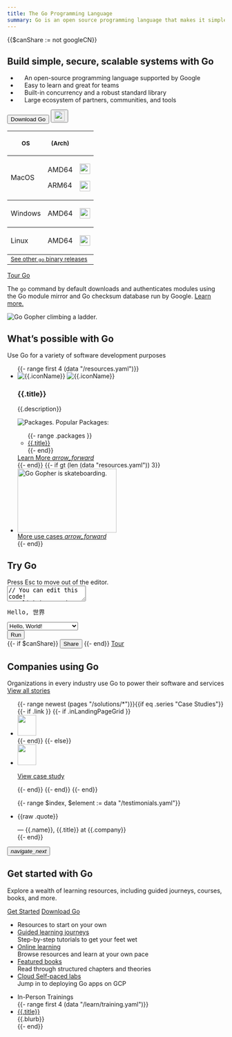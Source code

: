 ```yaml
---
title: The Go Programming Language
summary: Go is an open source programming language that makes it simple to build secure, scalable systems.
---
```


{{$canShare := not googleCN}}

<section class="Hero bluebg">
  <div class="Hero-gridContainer">
    <div class="Hero-blurb">
      <h1>Build simple, secure, scalable systems with Go</h1>
      <ul class="Hero-blurbList">
        <li>
          <svg width="12" height="10" viewBox="0 0 12 10" fill="none" xmlns="http://www.w3.org/2000/svg">
            <path d="M10.8519 0.52594L3.89189 7.10404L1.14811 4.51081L0 5.59592L3.89189 9.27426L12 1.61105L10.8519 0.52594Z" fill="white" fill-opacity="0.87">
          </svg>
          An open-source programming language supported by Google
        </li>
        <li>
          <svg width="12" height="10" viewBox="0 0 12 10" fill="none" xmlns="http://www.w3.org/2000/svg">
            <path d="M10.8519 0.52594L3.89189 7.10404L1.14811 4.51081L0 5.59592L3.89189 9.27426L12 1.61105L10.8519 0.52594Z" fill="white" fill-opacity="0.87">
          </svg>
          Easy to learn and great for teams
        </li>
        <li>
          <svg width="12" height="10" viewBox="0 0 12 10" fill="none" xmlns="http://www.w3.org/2000/svg">
            <path d="M10.8519 0.52594L3.89189 7.10404L1.14811 4.51081L0 5.59592L3.89189 9.27426L12 1.61105L10.8519 0.52594Z" fill="white" fill-opacity="0.87">
          </svg>
          Built-in concurrency and a robust standard library
        </li>
        <li>
          <svg width="12" height="10" viewBox="0 0 12 10" fill="none" xmlns="http://www.w3.org/2000/svg">
            <path d="M10.8519 0.52594L3.89189 7.10404L1.14811 4.51081L0 5.59592L3.89189 9.27426L12 1.61105L10.8519 0.52594Z" fill="white" fill-opacity="0.87">
          </svg>
          Large ecosystem of partners, communities, and tools
        </li>
      </ul>
    </div>
    <div class="Hero-actions">
      <div data-version="" class="js-latestGoVersion">
        <div role="group" class="BtnGroup">
          <div class="BtnGroup-sub">
            <button class="mainBtn go-Button go-Button--accented js-downloadBtn" aria-label="Download" aria-describedby="download-description">
              <span>Download Go <span class="js-goVersion"></span></span>
              <small class="go-Chip go-Chip--accented js-osAndArch"></small>
            </button>
            <button class="go-Button go-Button--accented js-selectBinary" aria-haspopup="menu" aria-label="select binary type to download">
              <img class="go-Icon" height="24" width="24" src="/images/icons/arrow_drop_down_gm_grey_24dp.svg" alt="arrow-dropdown">
            </button>
          </div>
          <div class="binaryMatrix js-binaryMatrix">
            <table class="binaryMatrix-Table">
              <thead>
                <tr>
                  <th scope="col"><p><small>OS</small></p></th>
                  <th scope="col"><p><small>(Arch)</small></p></th>
                  <th scope="col"></th>
                </tr>
              </thead>
              <tbody class="binaryDistribution js-binaryDistribution">
                <tr>
                  <td scope="row"><p>MacOS</p></td>
                  <td>
                    <p><span class="go-Chip go-Chip--accented">AMD64</span></p>
                    <p><span class="go-Chip go-Chip--accented">ARM64</span></p>
                  </td>
                  <td>
                    <p><a href="/doc/install?dc=darwin-arm64"><img class="go-Icon" height="24" width="24" src="/images/icons/insert_drive_file_gm_grey_24dp.svg" alt=""></a></p>
                    <p><a href="/doc/install?dc=darwin-amd64"><img class="go-Icon" height="24" width="24" src="/images/icons/insert_drive_file_gm_grey_24dp.svg" alt=""></a></p>
                  </td>
                </tr>
              </tbody>
              <tbody class="binaryDistribution js-binaryDistribution">
                <tr><td scope="row"><p>Windows</p></td>
                  <td><p><span class="go-Chip go-Chip--accented">AMD64</span></p></td>
                  <td><p><a href="/doc/install?dc=windows-amd64"><img class="go-Icon" height="24" width="24" src="/images/icons/insert_drive_file_gm_grey_24dp.svg" alt=""></a></p>
                  </td>
                </tr>
              </tbody>
              <tbody class="binaryDistribution js-binaryDistribution">
                <tr><td scope="row"><p>Linux</p></td>
                  <td><p><span class="go-Chip go-Chip--accented">AMD64</span></p></td>
                  <td><p>
                    <a href="/doc/install?dc=linux-amd64" data-os="linux" data-arch="amd64"><img class="go-Icon" height="24" width="24" src="/images/icons/insert_drive_file_gm_grey_24dp.svg" alt=""></a></p>
                  </td>
                </tr>
              </tbody>
              <tbody class="otherDistribution">
                <tr><td colspan="3"><a href="/dl"><small>See other <code>go</code> binary releases</small></a></td></tr>
              </tbody>
            </table>
          </div>
        </div>
        <a class="Secondary secondaryBtn" href="/tour/welcome" aria-label="Tour of Go" aria-describedby="tryGoTour-description" role="button">
          <p>Tour Go</p>
        </a>
        <div class="screen-reader-only" id="download-description" hidden>
          Automatically download Go after opening a new tab with instructions to install Go.
        </div>
        <div class="screen-reader-only" id="tryGoTour-description" hidden>
          Opens a new window with A Tour of Go.
        </div>
      </div>
      <div class="Hero-footnote">
        <p>
          The <code>go</code> command by default downloads and authenticates
          modules using the Go module mirror and Go checksum database run by
          Google. <a href="/dl" aria-describedby="newwindow-description">Learn more.</a>
        </p>
      </div>
    </div>
    <div class="screen-reader-only" id="newwindow-description" hidden>
      Opens in new window.
    </div>
    <div class="Hero-gopher">
      <img class="Hero-gopherLadder" src="/images/gophers/ladder.svg" alt="Go Gopher climbing a ladder.">
    </div>
  </div>
</section>
<section class="WhyGo">
  <div class="WhyGo-gridContainer">
    <div class="WhyGo-header">
      <h2 class="WhyGo-headerH2">What’s possible with Go</h2>
      <p class="WhyGo-subheader">
        Use Go for a variety of software development purposes
      </p>
    </div>
    <ul class="WhyGo-reasons">
      {{- range first 4 (data "/resources.yaml")}}
        <li class="WhyGo-reason">
          <div class="WhyGo-reasonDetails">
            <div class="WhyGo-reasonIcon" role="presentation">
              <img class="DarkMode-img" src="{{.iconDark}}" alt="{{.iconName}}">
              <img class="LightMode-img" src="{{.icon}}" alt="{{.iconName}}">
            </div>
            <div class="WhyGo-reasonText">
              <h3 class="WhyGo-reasonTitle">{{.title}}</h3>
              <p>
                {{.description}}
              </p>
            </div>
          </div>
          <div class="WhyGo-reasonFooter">
            <div class="WhyGo-reasonPackages">
              <div class="WhyGo-reasonPackagesHeader">
                <img src="/images/icons/package.svg" alt="Packages.">
                Popular Packages:
              </div>
              <ul class="WhyGo-reasonPackagesList">
                {{- range .packages }}
                  <li class="WhyGo-reasonPackage">
                    <a class="WhyGo-reasonLink" href="{{.url}}" target="_blank" rel="noopener">
                      {{.title}}
                    </a>
                  </li>
                  {{- end}}
              </ul>
            </div>
            <div class="WhyGo-reasonLearnMoreLink">
              <a href="{{.link}}" aria-describedby="newwindow-description">Learn More 
              <i class="material-icons WhyGo-forwardArrowIcon" aria-hidden="true">arrow_forward</i></a>
            </div>
          </div>
        </li>
      {{- end}}
      {{- if gt (len (data "resources.yaml")) 3}}
        <li class="WhyGo-reason">
          <div class="WhyGo-reasonShowMore">
            <div class="WhyGo-reasonShowMoreImgWrapper">
              <img
                class="WhyGo-reasonShowMoreImg"
                loading="lazy"
                height="148"
                width="229"
                src="/images/gophers/biplane.svg"
                alt="Go Gopher is skateboarding.">
            </div>
            <div class="WhyGo-reasonShowMoreLink">
              <a href="/solutions/use-cases" aria-describedby="newwindow-description">More use cases 
              <i class="material-icons
              WhyGo-forwardArrowIcon" aria-hidden="true">arrow_forward</i></a>
            </div>
          </div>
        </li>
      {{- end}}
    </ul>
  </div>
</section>
<section class="Playground">
  <div class="Playground-gridContainer">
    <div class="Playground-headerContainer">
      <h2 class="HomeSection-header">Try Go</h2>
    </div>
    <div class="Playground-inputContainer">
      <div class="Playground-preContainer">
        Press Esc to move out of the editor.
      </div>
      <textarea class="Playground-input js-playgroundCodeEl" spellcheck="false" aria-label="Try Go" aria-describedby="editor-description" id="code">
// You can edit this code!
// Click here and start typing.
package main
import "fmt"
func main() {
  fmt.Println("Hello, 世界")
}</textarea>
    </div>
    <div class="screen-reader-only" id="editor-description" hidden>
      Press Esc to move out of the editor.
    </div>
    <div class="Playground-outputContainer js-playgroundOutputEl">
      <pre class="Playground-output"><noscript>Hello, 世界</noscript></pre>
    </div>
    <div class="Playground-controls">
      <select class="Playground-selectExample js-playgroundToysEl" aria-label="Code examples">
      <option value="hello.go">Hello, World!</option>
      <option value="life.go">Conway's Game of Life</option>
      <option value="fib.go">Fibonacci Closure</option>
      <option value="peano.go">Peano Integers</option>
      <option value="pi.go">Concurrent pi</option>
      <option value="sieve.go">Concurrent Prime Sieve</option>
      <option value="solitaire.go">Peg Solitaire Solver</option>
      <option value="tree.go">Tree Comparison</option>
      </select>
      <div class="Playground-buttons">
      <button class="Button Button--primary js-playgroundRunEl Playground-runButton" title="Run this code [shift-enter]">Run</button>
      <div class="Playground-secondaryButtons">
        {{- if $canShare}}
        <button class="Button js-playgroundShareEl Playground-button" title="Share in Go Playground">Share</button>
        {{- end}}
        <a class="Button tour Playground-button" href="/tour/" title="Tour Go from your browser">Tour</a>
      </div>
      </div>
    </div>
  </div>
</section>
<section class="WhoUses">
  <div class="WhoUses-gridContainer">
    <div class="WhoUses-header">
      <h2 class="WhoUses-headerH2">Companies using Go</h2>
      <p class="WhoUses-subheader">Organizations in every industry use Go to power their software and services
        <a href="/solutions/" class="WhoUsesCaseStudyList-seeAll" aria-describedby="newwindow-description">
        View all stories
       </a>
     </p>
    </div>
  <div class="WhoUsesCaseStudyList">
    <ul class="WhoUsesCaseStudyList-gridContainer">
    {{- range newest (pages "/solutions/*")}}{{if eq .series "Case Studies"}}
      {{- if .link }}
        {{- if .inLandingPageGrid }}
          <li class="WhoUsesCaseStudyList-caseStudy">
            <a href="{{.link}}" aria-label="View CaseStudy of {{.company}}, (opens in new window)" target="_blank" rel="noopener"
              class="WhoUsesCaseStudyList-caseStudyLink">
              <img
                loading="lazy"
                height="48"
                width="30%"
                src="/images/logos/{{.logoSrc}}"
                class="WhoUsesCaseStudyList-logo"
                alt="">
            </a>
          </li>
        {{- end}}
      {{- else}}
        <li class="WhoUsesCaseStudyList-caseStudy">
          <a href="{{.URL}}" aria-label="View CaseStudy of {{.company}}, (opens in new window)" class="WhoUsesCaseStudyList-caseStudyLink">
            <img
              loading="lazy"
              height="48"
              width="30%"
              src="/images/logos/{{.logoSrc}}"
              class="WhoUsesCaseStudyList-logo"
              alt="">
            <p>View case study</p>
          </a>
        </li>
      {{- end}}
    {{- end}}
    {{- end}}
    </ul>
  </div>
</section>
<section class="TestimonialsGo">
  <div class="GoCarousel">
    <div class="GoCarousel-controlsContainer">
      <div class="GoCarousel-wrapper">
        <ul class="js-testimonialsGoQuotes TestimonialsGo-quotes">
          {{- range $index, $element := data "/testimonials.yaml"}}
            <li class="TestimonialsGo-quoteGroup GoCarousel-slide" id="quote_slide{{$index}}">
              <div class="TestimonialsGo-quoteSingleItem">
                <div class="TestimonialsGo-quoteSection">
                  <p class="TestimonialsGo-quote">{{raw .quote}}</p>
                  <div class="TestimonialsGo-author">— {{.name}},
                    <span class="NoWrapSpan">{{.title}}</span>
                    <span class="NoWrapSpan"> at {{.company}}</span>
                  </div>
                </div>
              </div>
            </li>
          {{- end}}
        </ul>
      </div>
    <button class="js-testimonialsPrev GoCarousel-controlPrev" hidden>
      <i class="GoCarousel-icon material-icons">navigate_before</i>
    </button>
    <button class="js-testimonialsNext GoCarousel-controlNext">
      <i class="GoCarousel-icon material-icons">navigate_next</i>
    </button>
  </div>
  </div>
</section>
<section class="GettingStartedGo">
  <div class="GettingStartedGo-gridContainer">
    <div class="GettingStartedGo-header">
      <h2 class="GettingStartedGo-headerH2">Get started with Go</h2>
      <p class="GettingStartedGo-headerDesc">
        Explore a wealth of learning resources, including guided journeys, courses, books, and more.
      </p>
      <div class="GettingStartedGo-ctas">
        <a class="GettingStartedGo-primaryCta" href="/doc/install/"aria-describedby="newwindow-description">Get Started</a>
        <a href="/dl/" aria-describedby="newwindow-description">Download Go</a>
      </div>
    </div>
    <div class="GettingStartedGo-resourcesSection">
      <ul class="GettingStartedGo-resourcesList">
        <li class="GettingStartedGo-resourcesHeader">
          Resources to start on your own
        </li>
        <li class="GettingStartedGo-resourceItem">
          <a href="/learn#guided-learning-journeys" class="GettingStartedGo-resourceItemTitle" aria-describedby="newwindow-description">
            Guided learning journeys
          </a>
          <div class="GettingStartedGo-resourceItemDescription">
            Step-by-step tutorials to get your feet wet
          </div>
        </li>
        <li class="GettingStartedGo-resourceItem">
          <a href="/learn#online-learning" class="GettingStartedGo-resourceItemTitle" aria-describedby="newwindow-description">
            Online learning
          </a>
          <div class="GettingStartedGo-resourceItemDescription">
            Browse resources and learn at your own pace
          </div>
        </li>
        <li class="GettingStartedGo-resourceItem">
          <a href="/learn#featured-books" class="GettingStartedGo-resourceItemTitle" aria-describedby="newwindow-description">
            Featured books
          </a>
          <div class="GettingStartedGo-resourceItemDescription">
            Read through structured chapters and theories
          </div>
        </li>
        <li class="GettingStartedGo-resourceItem">
          <a href="/learn#self-paced-labs" class="GettingStartedGo-resourceItemTitle" aria-describedby="newwindow-description">
            Cloud Self-paced labs
          </a>
          <div class="GettingStartedGo-resourceItemDescription">
            Jump in to deploying Go apps on GCP
          </div>
        </li>
      </ul>
      <ul class="GettingStartedGo-resourcesList">
        <li class="GettingStartedGo-resourcesHeader">
          In-Person Trainings
        </li>
        {{- range first 4 (data "/learn/training.yaml")}}
          <li class="GettingStartedGo-resourceItem">
            <a href="{{.url}}" class="GettingStartedGo-resourceItemTitle" aria-describedby="newwindow-description">
              {{.title}}
            </a>
            <div class="GettingStartedGo-resourceItemDescription">
              {{.blurb}}
            </div>
          </li>
        {{- end}}
      </ul>
    </div>
  </div>
</section>
<script src="/js/index.js" defer></script>
